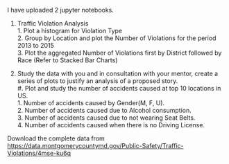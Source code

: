 
I have uploaded 2 jupyter notebooks.

1. Traffic Violation Analysis  
        1. Plot a histogram for Violation Type  
        2. Group by Location and plot the Number of Violations for the period 2013 to 2015  
        3. Plot the aggregated Number of Violations first by District followed by Race (Refer to Stacked Bar Charts)  
  
2. Study the data with you and in consultation with your mentor, create a series of plots to justify an analysis of a proposed 
   story.  
        #. Plot and study the number of accidents caused at top 10 locations in US.  
        1. Number of accidents caused by Gender(M, F, U).  
        2. Number of accidents caused due to Alcohol consumption.  
        3. Number of accidents caused due to not wearing Seat Belts.  
        4. Number of accidents caused when there is no Driving License.    
  
Download the complete data from https://data.montgomerycountymd.gov/Public-Safety/Traffic-Violations/4mse-ku6q
  
